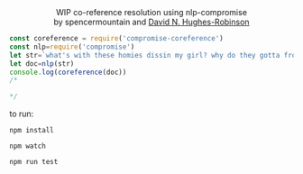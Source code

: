<div align="center">
WIP co-reference resolution using nlp-compromise
<br/>
by spencermountain and <a href="https://github.com/oaguy1">David N. Hughes-Robinson</a>
</div>


```js
const coreference = require('compromise-coreference')
const nlp=require('compromise')
let str=`what's with these homies dissin my girl? why do they gotta front?`
let doc=nlp(str)
console.log(coreference(doc))
/*

*/

```


to run:
```
npm install

npm watch

npm run test
```
